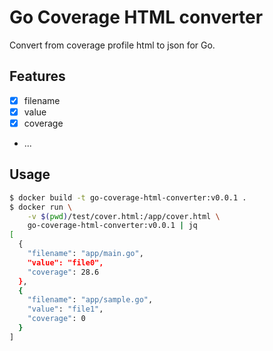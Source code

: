# Go Coverage HTML converter

Convert from coverage profile html to json for Go.

## Features
- [x] filename
- [x] value
- [x] coverage
- ...

## Usage

```sh
$ docker build -t go-coverage-html-converter:v0.0.1 .
$ docker run \
    -v $(pwd)/test/cover.html:/app/cover.html \
    go-coverage-html-converter:v0.0.1 | jq
[
  {
    "filename": "app/main.go",
    "value": "file0",
    "coverage": 28.6
  },
  {
    "filename": "app/sample.go",
    "value": "file1",
    "coverage": 0
  }
]
```
